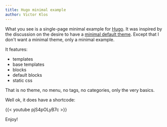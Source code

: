 ```yaml
---
title: Hugo minimal example
author: Victor Klos
---
```


What you see is a single-page minimal example for [Hugo](hugo). It was inspired
by the discussion on the desire to have a [minimal default theme](issue_default_theme).
Except that I don't want a minimal theme, only a minimal example.

It features:

- templates
- base templates
- blocks
- default blocks
- static css

That is no theme, no menu, no tags, no categories, only the very basics.

Well ok, it does have a shortcode:

{{< youtube pjS4pOLyB7c >}}

Enjoy!

[hugo]: https://gohugo.io/
[issue_default_theme]: https://github.com/gohugoio/hugo/issues/2864

